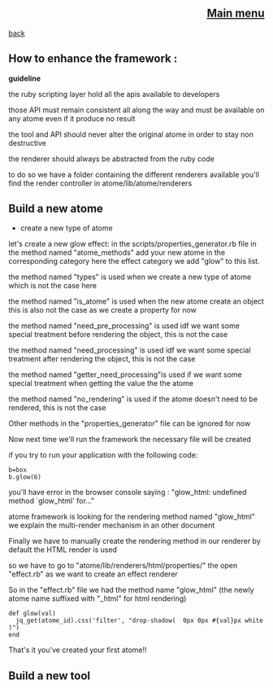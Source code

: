 <span align="right">

[Main menu](../atome.md)
-
</span>
<span align="left">

[back](./tutorials.md)

</span>

How to enhance the framework :
-
**guideline**


the ruby scripting layer hold all the apis available to developers 

those API must remain consistent all along the way and must be available on any atome even if it produce no result  

the tool and API should never alter the original atome in order to stay non destructive  

the renderer should always be abstracted from the ruby code 

to do so we have a folder containing the different renderers available   you'll find the render controller in atome/lib/atome/renderers




Build a new atome
-
- create a new type of atome 

let's create a new glow effect:
in the scripts/properties_generator.rb file in the method named "atome_methods" add your new atome in the corresponding category here the effect category
we add "glow" to this list.

the method named "types" is used when we create a new type of atome which is not the case here

the method named "is_atome" is used when the new atome create an object this is also not the case as we create a property for now

the method named  "need_pre_processing" is used idf we want some special treatment before rendering the object, this is not the case

the method named "need_processing" is used idf we want some special treatment after rendering the object, this is not the case

the method named  "getter_need_processing"is used if we want some special treatment when getting the value the the atome

the method named "no_rendering" is used if the atome doesn't need to be rendered, this is not the case

Other methods in the "properties_generator" file can be ignored for now

Now next time we'll run the framework the necessary file will be created

if you try to run your application with the following code:

    
    b=box
    b.glow(6)

you'll have error in the browser console saying : "glow_html: undefined method `glow_html' for..."


atome framework is looking for the rendering  method named "glow_html" we explain the multi-render mechanism in an other document


Finally we have to manually create the rendering method in our renderer by default the HTML render is used

so we have to go to "atome/lib/renderers/html/properties/" the  open "effect.rb" as we want to create an effect renderer 

So in the "effect.rb" file we had the method name "glow_html" (the newly atome name suffixed with "_html" for html rendering)

    def glow(val)
      jq_get(atome_id).css('filter', "drop-shadow(  0px 0px #{val}px white )")
    end
      
That's it you've created your first atome!!

Build a new tool
  -
